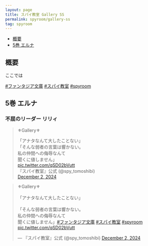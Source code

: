 ```yaml
---
layout: page
title: スパイ教室 Gallery SS
permalink: spyroom/gallery-ss
tag: spyroom
---
```


- [概要](#概要)
- [5巻 エルナ](#5巻-エルナ)

## 概要

ここでは

[#ファンタジア文庫](https://twitter.com/hashtag/%E3%83%95%E3%82%A1%E3%83%B3%E3%82%BF%E3%82%B8%E3%82%A2%E6%96%87%E5%BA%AB?src=hash&amp;ref_src=twsrc%5Etfw)
[#スパイ教室](https://twitter.com/hashtag/%E3%82%B9%E3%83%91%E3%82%A4%E6%95%99%E5%AE%A4?src=hash&amp;ref_src=twsrc%5Etfw)
[#spyroom](https://twitter.com/hashtag/spyroom?src=hash&amp;ref_src=twsrc%5Etfw)

## 5巻 エルナ

### 不屈のリーダー リリィ

> ⚜Gallery⚜  
>
> 「アナタなんて大したことない」  
> 「そんな弱者の言葉は響かない。  
> 私の仲間への侮辱なんて  
> 聞くに値しません」  
> [pic.twitter.com/qSD02bVutt](https://t.co/qSD02bVutt)  
> 『スパイ教室』公式 (@spy_tomoshibi)  
> [December 2, 2024](https://twitter.com/spy_tomoshibi/status/1863538770425106883?ref_src=twsrc%5Etfw)

<blockquote class="twitter-tweet"><p lang="ja" dir="ltr">⚜Gallery⚜ <br><br>「アナタなんて大したことない」<br><br>「そんな弱者の言葉は響かない。<br>私の仲間への侮辱なんて<br>聞くに値しません」<a href="https://twitter.com/hashtag/%E3%83%95%E3%82%A1%E3%83%B3%E3%82%BF%E3%82%B8%E3%82%A2%E6%96%87%E5%BA%AB?src=hash&amp;ref_src=twsrc%5Etfw">#ファンタジア文庫</a> <a href="https://twitter.com/hashtag/%E3%82%B9%E3%83%91%E3%82%A4%E6%95%99%E5%AE%A4?src=hash&amp;ref_src=twsrc%5Etfw">#スパイ教室</a> <a href="https://twitter.com/hashtag/spyroom?src=hash&amp;ref_src=twsrc%5Etfw">#spyroom</a> <a href="https://t.co/qSD02bVutt">pic.twitter.com/qSD02bVutt</a></p>&mdash; 『スパイ教室』公式 (@spy_tomoshibi) <a href="https://twitter.com/spy_tomoshibi/status/1863538770425106883?ref_src=twsrc%5Etfw">December 2, 2024</a></blockquote> <script async src="https://platform.twitter.com/widgets.js" charset="utf-8"></script>
